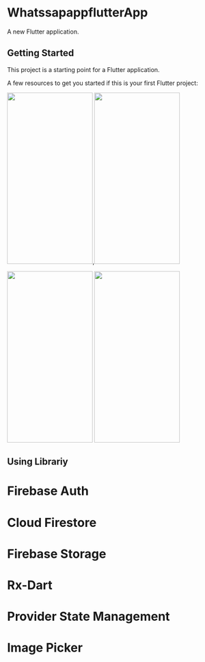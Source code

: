 # WhatssapappflutterApp

A new Flutter application.

## Getting Started

This project is a starting point for a Flutter application.

A few resources to get you started if this is your first Flutter project:

<img src = "https://user-images.githubusercontent.com/53689685/99180479-11812a80-2740-11eb-92e4-90d263941665.png" width="200" height="400">,<img src = "https://user-images.githubusercontent.com/53689685/99180482-13e38480-2740-11eb-8599-ed2719214669.png" width="200" height="400">

<img src = "https://user-images.githubusercontent.com/53689685/99180485-15ad4800-2740-11eb-99a2-c6d71c14ad68.png" width="200" height="400">
<img src = "https://user-images.githubusercontent.com/53689685/99180492-1c3bbf80-2740-11eb-93c9-6dcfae8b0d86.png" width="200" height="400">


## Using Librariy

# Firebase Auth
# Cloud Firestore
# Firebase Storage
# Rx-Dart
# Provider State Management
# Image Picker
